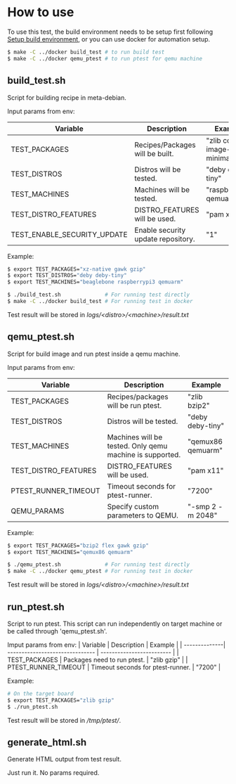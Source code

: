 # How to use

To use this test, the build environment needs to be setup first following [Setup build environment](../README.md#setup-build-environment),
or you can use docker for automation setup.
```sh
$ make -C ../docker build_test # to run build test
$ make -C ../docker qemu_ptest # to run ptest for qemu machine
```

## build_test.sh
Script for building recipe in meta-debian.

Input params from env:

| Variable             | Description                     | Example                   |
| -------------------- | ------------------------------- | ------------------------- |
| TEST_PACKAGES        | Recipes/Packages will be built. | "zlib core-image-minimal" |
| TEST_DISTROS         | Distros will be tested.         | "deby deby-tiny"          |
| TEST_MACHINES        | Machines will be tested.        | "raspberrypi3 qemuarm"    |
| TEST_DISTRO_FEATURES | DISTRO_FEATURES will be used.   | "pam x11"                 |
| TEST_ENABLE_SECURITY_UPDATE | Enable security update repository. | "1"             |

Example:
```sh
$ export TEST_PACKAGES="xz-native gawk gzip"
$ export TEST_DISTROS="deby deby-tiny"
$ export TEST_MACHINES="beaglebone raspberrypi3 qemuarm"

$ ./build_test.sh              # For running test directly
$ make -C ../docker build_test # For running test in docker
```

Test result will be stored in _logs/\<distro>/\<machine>/result.txt_

## qemu_ptest.sh
Script for build image and run ptest inside a qemu machine.

Input params from env:

| Variable             | Description                         | Example                   |
| -------------------- | ----------------------------------- | ------------------------- |
| TEST_PACKAGES        | Recipes/packages will be run ptest. | "zlib bzip2"              |
| TEST_DISTROS         | Distros will be tested.             | "deby deby-tiny"          |
| TEST_MACHINES | Machines will be tested. Only qemu machine is supported. | "qemux86 qemuarm" |
| TEST_DISTRO_FEATURES | DISTRO_FEATURES will be used.       | "pam x11"                 |
| PTEST_RUNNER_TIMEOUT | Timeout seconds for ptest-runner.   | "7200"                    |
| QEMU_PARAMS          | Specify custom parameters to QEMU.  | "-smp 2 -m 2048"          |

Example:
```sh
$ export TEST_PACKAGES="bzip2 flex gawk gzip"
$ export TEST_MACHINES="qemux86 qemuarm"

$ ./qemu_ptest.sh              # For running test directly
$ make -C ../docker qemu_ptest # For running test in docker
```

Test result will be stored in _logs/\<distro>/\<machine>/result.txt_

## run_ptest.sh
Script to run ptest.
This script can run independently on target machine or be called through 'qemu_ptest.sh'.

Imput params from env:
| Variable      | Description                     | Example                   |
| --------------| ------------------------------- | ------------------------- |
| TEST_PACKAGES | Packages need to run ptest.     | "zlib gzip"               |
| PTEST_RUNNER_TIMEOUT | Timeout seconds for ptest-runner. | "7200"           |

Example:
```sh
# On the target board
$ export TEST_PACKAGES="zlib gzip"
$ ./run_ptest.sh
```

Test result will be stored in _/tmp/ptest/_.

## generate_html.sh
Generate HTML output from test result.

Just run it. No params required.
